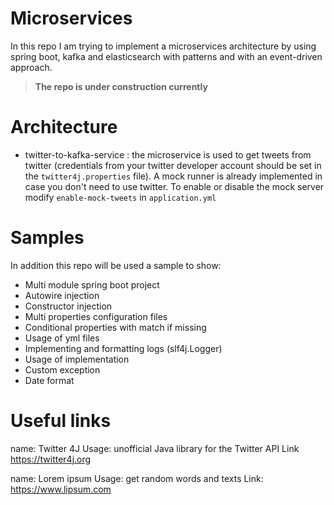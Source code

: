 # Microservices

In this repo I am trying to implement a microservices architecture by using spring boot, kafka and elasticsearch with patterns and with an event-driven approach.


> **The repo is under construction currently** 

Architecture 
=============
- twitter-to-kafka-service : the microservice is used to get tweets from twitter (credentials from your twitter developer account should be set in the `twitter4j.properties` file). 
 A mock runner is already implemented in case you don't need to use twitter. 
 To enable or disable the mock server modify `enable-mock-tweets` in `application.yml`



Samples
=============

In addition this repo will be used a sample to show:
- Multi module spring boot project
- Autowire injection 
- Constructor injection 
- Multi properties configuration files
- Conditional properties with match if missing
- Usage of yml files
- Implementing and formatting logs (slf4j.Logger)
- Usage of implementation 
- Custom exception
- Date format

Useful links
=============

name: Twitter 4J
Usage: unofficial Java library for the Twitter API
Link https://twitter4j.org

name: Lorem ipsum 
Usage: get random words and texts
Link: https://www.lipsum.com
